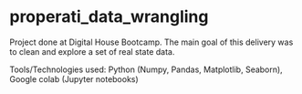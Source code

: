 # properati_data_wrangling
Project done at Digital House Bootcamp. The main goal of this delivery was to clean and explore a set of real state data. 

Tools/Technologies used: Python (Numpy, Pandas, Matplotlib, Seaborn), Google colab (Jupyter notebooks)
